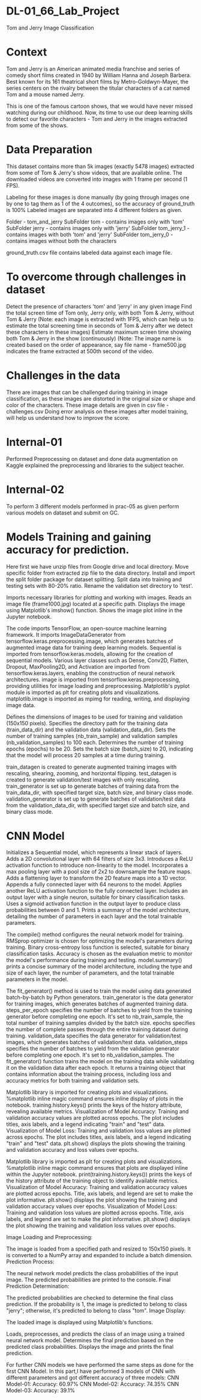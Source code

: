 # DL-01_66_Lab_Project
Tom and Jerry Image Classification

# Context
Tom and Jerry is an American animated media franchise and series of comedy short films created in 1940 by William Hanna and Joseph Barbera. Best known for its 161 theatrical short films by Metro-Goldwyn-Mayer, the series centers on the rivalry between the titular characters of a cat named Tom and a mouse named Jerry.

This is one of the famous cartoon shows, that we would have never missed watching during our childhood. Now, its time to use our deep learning skills to detect our favorite characters - Tom and Jerry in the images extracted from some of the shows.

# Data Preparation
This dataset contains more than 5k images (exactly 5478 images) extracted from some of Tom & Jerry's show videos, that are available online.
The downloaded videos are converted into images with 1 frame per second (1 FPS).

Labeling for these images is done manually (by going through images one by one to tag them as 1 of the 4 outcomes), so the accuracy of ground_truth is 100%
Labeled images are separated into 4 different folders as given.

Folder - tom_and_jerry
SubFolder tom - contains images only with 'tom'
SubFolder jerry - contains images only with 'jerry'
SubFolder tom_jerry_1 - contains images with both 'tom' and 'jerry'
SubFolder tom_jerry_0 - contains images without both the characters

ground_truth.csv file contains labeled data against each image file.

# To overcome through challenges in dataset
Detect the presence of characters 'tom' and 'jerry' in any given image
Find the total screen time of Tom only, Jerry only, with both Tom & Jerry, without Tom & Jerry (Note: each image is extracted with 1FPS, which can help us to estimate the total screening time in seconds of Tom & Jerry after we detect these characters in these images)
Estimate maximum screen time showing both Tom & Jerry in the show (continuously) (Note: The image name is created based on the order of appearance, say file name - frame500.jpg indicates the frame extracted at 500th second of the video.

# Challenges in the data
There are images that can be challenged during training in image classification, as these images are distorted in the original size or shape and color of the characters. These image details are given in csv file - challenges.csv Doing error analysis on these images after model training, will help us understand how to improve the score.

# Internal-01 
Performed Preprocessing on dataset and done data augmentation on Kaggle explained the preprocessing and libraries to the subject teacher.

# Internal-02 
To perform 3 different models performed in prac-05 as given  perform various models on dataset and submit on GC.

# Models Training and gaining accuracy for prediction.
Here first we have unzip files from Google drive and local directory.
Move specific folder from extracted zip file to the data directory.
Install and import the split folder package for dataset splitting.
Split data into training and testing sets with 80-20% ratio.
Rename the validation set directory to 'test'.

Imports necessary libraries for plotting and working with images.
Reads an image file (frame1000.jpg) located at a specific path.
Displays the image using Matplotlib's imshow() function.
Shows the image plot inline in the Jupyter notebook.

The code imports TensorFlow, an open-source machine learning framework.
It imports ImageDataGenerator from tensorflow.keras.preprocessing.image, which generates batches of augmented image data for training deep learning models.
Sequential is imported from tensorflow.keras.models, allowing for the creation of sequential models.
Various layer classes such as Dense, Conv2D, Flatten, Dropout, MaxPooling2D, and Activation are imported from tensorflow.keras.layers, enabling the construction of neural network architectures.
image is imported from tensorflow.keras.preprocessing, providing utilities for image loading and preprocessing.
Matplotlib's pyplot module is imported as plt for creating plots and visualizations.
matplotlib.image is imported as mpimg for reading, writing, and displaying image data.

Defines the dimensions of images to be used for training and validation (150x150 pixels).
Specifies the directory path for the training data (train_data_dir) and the validation data (validation_data_dir).
Sets the number of training samples (nb_train_sample) and validation samples (nb_validation_samples) to 100 each.
Determines the number of training epochs (epochs) to be 20.
Sets the batch size (batch_size) to 20, indicating that the model will process 20 samples at a time during training.

train_datagen is created to generate augmented training images with rescaling, shearing, zooming, and horizontal flipping.
test_datagen is created to generate validation/test images with only rescaling.
train_generator is set up to generate batches of training data from the train_data_dir, with specified target size, batch size, and binary class mode.
validation_generator is set up to generate batches of validation/test data from the validation_data_dir, with specified target size and batch size, and binary class mode.

# CNN Model
Initializes a Sequential model, which represents a linear stack of layers.
Adds a 2D convolutional layer with 64 filters of size 3x3.
Introduces a ReLU activation function to introduce non-linearity to the model.
Incorporates a max pooling layer with a pool size of 2x2 to downsample the feature maps.
Adds a flattening layer to transform the 2D feature maps into a 1D vector.
Appends a fully connected layer with 64 neurons to the model.
Applies another ReLU activation function to the fully connected layer.
Includes an output layer with a single neuron, suitable for binary classification tasks.
Uses a sigmoid activation function in the output layer to produce class probabilities between 0 and 1.
Prints a summary of the model architecture, detailing the number of parameters in each layer and the total trainable parameters.

The compile() method configures the neural network model for training.
RMSprop optimizer is chosen for optimizing the model's parameters during training.
Binary cross-entropy loss function is selected, suitable for binary classification tasks.
Accuracy is chosen as the evaluation metric to monitor the model's performance during training and testing.
model.summary() prints a concise summary of the model architecture, including the type and size of each layer, the number of parameters, and the total trainable parameters in the model.

The fit_generator() method is used to train the model using data generated batch-by-batch by Python generators.
train_generator is the data generator for training images, which generates batches of augmented training data.
steps_per_epoch specifies the number of batches to yield from the training generator before completing one epoch. It's set to nb_train_sample, the total number of training samples divided by the batch size.
epochs specifies the number of complete passes through the entire training dataset during training.
validation_data specifies the data generator for validation/test images, which generates batches of validation/test data.
validation_steps specifies the number of batches to yield from the validation generator before completing one epoch. It's set to nb_validation_samples.
The fit_generator() function trains the model on the training data while validating it on the validation data after each epoch.
It returns a training object that contains information about the training process, including loss and accuracy metrics for both training and validation sets.

Matplotlib library is imported for creating plots and visualizations.
%matplotlib inline magic command ensures inline display of plots in the notebook.
training.history.keys() prints the keys of the history attribute, revealing available metrics.
Visualization of Model Accuracy:
Training and validation accuracy values are plotted across epochs.
The plot includes titles, axis labels, and a legend indicating "train" and "test" data.
Visualization of Model Loss:
Training and validation loss values are plotted across epochs.
The plot includes titles, axis labels, and a legend indicating "train" and "test" data.
plt.show() displays the plots showing the training and validation accuracy and loss values over epochs.

Matplotlib library is imported as plt for creating plots and visualizations.
%matplotlib inline magic command ensures that plots are displayed inline within the Jupyter notebook.
print(training.history.keys()) prints the keys of the history attribute of the training object to identify available metrics.
Visualization of Model Accuracy:
Training and validation accuracy values are plotted across epochs.
Title, axis labels, and legend are set to make the plot informative.
plt.show() displays the plot showing the training and validation accuracy values over epochs.
Visualization of Model Loss:
Training and validation loss values are plotted across epochs.
Title, axis labels, and legend are set to make the plot informative.
plt.show() displays the plot showing the training and validation loss values over epochs.

Image Loading and Preprocessing:

The image is loaded from a specified path and resized to 150x150 pixels.
It is converted to a NumPy array and expanded to include a batch dimension.
Prediction Process:

The neural network model predicts the class probabilities of the input image.
The predicted probabilities are printed to the console.
Final Prediction Determination:

The predicted probabilities are checked to determine the final class prediction.
If the probability is 1, the image is predicted to belong to class "jerry"; otherwise, it's predicted to belong to class "tom".
Image Display:

The loaded image is displayed using Matplotlib's functions.

Loads, preprocesses, and predicts the class of an image using a trained neural network model.
Determines the final prediction based on the predicted class probabilities.
Displays the image and prints the final prediction.

For further CNN models we have performed the same steps as done for the first CNN Model.
In this part,I have performed 3 models of CNN with different parameters and got different accuracy of three models:
CNN Model-01:
Accuracy: 60.97%
CNN Model-02:
Accuracy: 74.35%
CNN Model-03:
Accuracy: 39.1%



